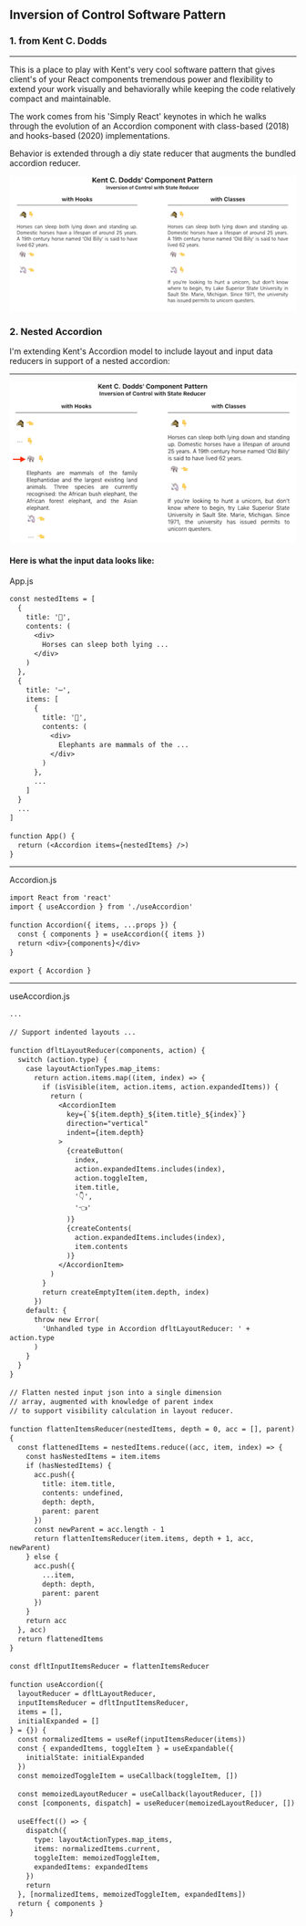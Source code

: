 ## Inversion of Control Software Pattern

### 1. from Kent C. Dodds

---

This is a place to play with Kent's very cool software pattern that
gives client's of your React components tremendous power and flexibility to extend your
work visually and behaviorally while keeping the code relatively compact
and maintainable.

The work comes from his 'Simply React' keynotes in which he walks through the evolution of an Accordion component with class-based (2018) and hooks-based (2020)
implementations.

Behavior is extended through a diy state reducer that augments the bundled accordion reducer.

![alt](docs/images/kcd-accordion.png)

### 2. Nested Accordion

I'm extending Kent's Accordion model to include layout and input data reducers in support of a nested accordion:

---

![alt](docs/images/nested-accordion.png)

#### Here is what the input data looks like:

App.js

```
const nestedItems = [
  {
    title: '🐴',
    contents: (
      <div>
        Horses can sleep both lying ...
      </div>
    )
  },
  {
    title: '⋯',
    items: [
      {
        title: '🐘',
        contents: (
          <div>
            Elephants are mammals of the ...
          </div>
        )
      },
      ...
    ]
  }
  ...
]

function App() {
  return (<Accordion items={nestedItems} />)
}
```

---

Accordion.js

```
import React from 'react'
import { useAccordion } from './useAccordion'

function Accordion({ items, ...props }) {
  const { components } = useAccordion({ items })
  return <div>{components}</div>
}

export { Accordion }
```

---

useAccordion.js

```
...

// Support indented layouts ...

function dfltLayoutReducer(components, action) {
  switch (action.type) {
    case layoutActionTypes.map_items:
      return action.items.map((item, index) => {
        if (isVisible(item, action.items, action.expandedItems)) {
          return (
            <AccordionItem
              key={`${item.depth}_${item.title}_${index}`}
              direction="vertical"
              indent={item.depth}
            >
              {createButton(
                index,
                action.expandedItems.includes(index),
                action.toggleItem,
                item.title,
                '👇',
                '👈'
              )}
              {createContents(
                action.expandedItems.includes(index),
                item.contents
              )}
            </AccordionItem>
          )
        }
        return createEmptyItem(item.depth, index)
      })
    default: {
      throw new Error(
        'Unhandled type in Accordion dfltLayoutReducer: ' + action.type
      )
    }
  }
}

// Flatten nested input json into a single dimension
// array, augmented with knowledge of parent index
// to support visibility calculation in layout reducer.

function flattenItemsReducer(nestedItems, depth = 0, acc = [], parent) {
  const flattenedItems = nestedItems.reduce((acc, item, index) => {
    const hasNestedItems = item.items
    if (hasNestedItems) {
      acc.push({
        title: item.title,
        contents: undefined,
        depth: depth,
        parent: parent
      })
      const newParent = acc.length - 1
      return flattenItemsReducer(item.items, depth + 1, acc, newParent)
    } else {
      acc.push({
        ...item,
        depth: depth,
        parent: parent
      })
    }
    return acc
  }, acc)
  return flattenedItems
}

const dfltInputItemsReducer = flattenItemsReducer

function useAccordion({
  layoutReducer = dfltLayoutReducer,
  inputItemsReducer = dfltInputItemsReducer,
  items = [],
  initialExpanded = []
} = {}) {
  const normalizedItems = useRef(inputItemsReducer(items))
  const { expandedItems, toggleItem } = useExpandable({
    initialState: initialExpanded
  })
  const memoizedToggleItem = useCallback(toggleItem, [])

  const memoizedLayoutReducer = useCallback(layoutReducer, [])
  const [components, dispatch] = useReducer(memoizedLayoutReducer, [])

  useEffect(() => {
    dispatch({
      type: layoutActionTypes.map_items,
      items: normalizedItems.current,
      toggleItem: memoizedToggleItem,
      expandedItems: expandedItems
    })
    return
  }, [normalizedItems, memoizedToggleItem, expandedItems])
  return { components }
}
```

